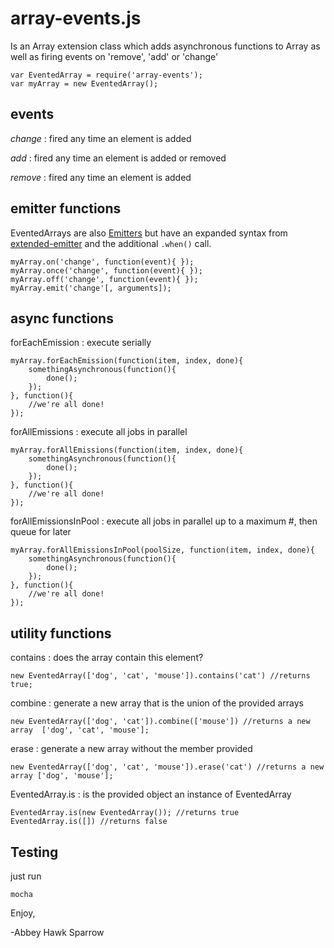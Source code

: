 array-events.js
===============

Is an Array extension class which adds asynchronous functions to Array as well as firing events on 'remove', 'add' or 'change'

    var EventedArray = require('array-events');
    var myArray = new EventedArray();

events
------

*change* : fired any time an element is added 

*add* : fired any time an element is added or removed

*remove* : fired any time an element is added 

emitter functions
-----------------

EventedArrays are also [Emitters](http://docs.nodejitsu.com/articles/getting-started/control-flow/what-are-event-emitters) but have an expanded syntax from [extended-emitter](https://github.com/khrome/extended-emitter) and the additional `.when()` call.

    myArray.on('change', function(event){ });
    myArray.once('change', function(event){ });
    myArray.off('change', function(event){ });
    myArray.emit('change'[, arguments]);

async functions
---------------

forEachEmission : execute serially

    myArray.forEachEmission(function(item, index, done){
        somethingAsynchronous(function(){
            done();
        });
    }, function(){
        //we're all done!
    });
    
forAllEmissions : execute all jobs in parallel

    myArray.forAllEmissions(function(item, index, done){
        somethingAsynchronous(function(){
            done();
        });
    }, function(){
        //we're all done!
    });
    
forAllEmissionsInPool : execute all jobs in parallel up to a maximum #, then queue for later

    myArray.forAllEmissionsInPool(poolSize, function(item, index, done){
        somethingAsynchronous(function(){
            done();
        });
    }, function(){
        //we're all done!
    });
    
utility functions
-----------------

contains : does the array contain this element?

    new EventedArray(['dog', 'cat', 'mouse']).contains('cat') //returns true;
    
combine : generate a new array that is the union of the provided arrays

    new EventedArray(['dog', 'cat']).combine(['mouse']) //returns a new array  ['dog', 'cat', 'mouse'];
    
erase : generate a new array without the member provided
    
    new EventedArray(['dog', 'cat', 'mouse']).erase('cat') //returns a new array ['dog', 'mouse'];
    
EventedArray.is : is the provided object an instance of EventedArray

    EventedArray.is(new EventedArray()); //returns true
    EventedArray.is([]) //returns false
    

Testing
-------
just run
    
    mocha

Enjoy,

-Abbey Hawk Sparrow